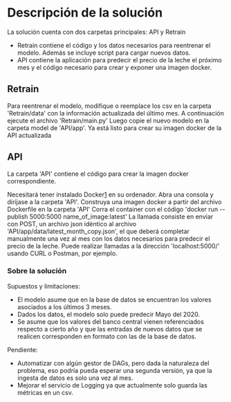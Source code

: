 # Descripción de la solución

La solución cuenta con dos carpetas principales: API y Retrain

* Retrain contiene el código y los datos necesarios para reentrenar el modelo. Además se incluye script para cargar nuevos datos.
* API contiene la aplicación para predecir el precio de la leche el próximo mes y el código necesario para crear y exponer una imagen docker.

## Retrain

Para reentrenar el modelo, modifique o reemplace los csv en la carpeta 'Retrain/data' con la información actualizada del último mes.
A continuación ejecute el archivo 'Retrain/main.py'
Luego copie el nuevo modelo en la carpeta model de 'API/app'.
Ya está listo para crear su imagen docker de la API actualizada

## API

La carpeta 'API' contiene el código para crear la imagen docker correspondiente. 

Necesitará tener instalado Docker[1] en su ordenador.
Abra una consola y diríjase a la carpeta 'API'.
Construya una imagen docker a partir del archivo Dockerfile en la carpeta 'API'
Corra el container con el código 'docker run --publish 5000:5000 name_of_image:latest'
La llamada consiste en enviar con POST, un archivo json idéntico al archivo 'API/app/data/latest_month_copy.json', el que deberá completar manualmente una vez al mes con los datos necesarios para predecir el precio de la leche.
Puede realizar llamadas a la dirección 'localhost:5000/' usando CURL o Postman, por ejemplo.

[1]: <https://www.docker.com> "Link al sitio web de Docker"

### Sobre la solución
Supuestos y limitaciones:

* El modelo asume que en la base de datos se encuentran los valores asociados a los últimos 3 meses.
* Dados los datos, el modelo solo puede predecir Mayo del 2020.
* Se asume que los valores del banco central vienen referenciados respecto a cierto año y que las entradas de nuevos datos que se realicen corresponden en formato con las de la base de datos.

Pendiente: 

* Automatizar con algún gestor de DAGs, pero dada la naturaleza del problema, eso podría pueda esperar una segunda versión, ya que la ingesta de datos es solo una vez al mes.
* Mejorar el servicio de Logging ya que actualmente solo guarda las métricas en un csv.



